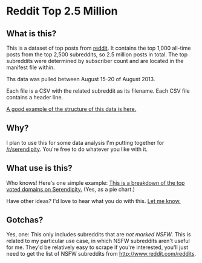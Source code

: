 # Reddit Top 2.5 Million

## What is this?

This is a dataset of top posts from [reddit](http://www.reddit.com). It contains the top 1,000 all-time posts from the top 2,500 subreddits, so 2.5 million posts in total. The top subreddits were determined by subscriber count and are located in the manifest file within.

Ths data was pulled between August 15-20 of August 2013.

Each file is a CSV with the related subreddit as its filename. Each CSV file contains a header line.

[A good example of the structure of this data is here.](https://github.com/umbrae/reddit-top-2.5-million/blob/master/data/serendipity.csv)

## Why?
I plan to use this for some data analysis I'm putting together for [/r/serendipity](http://www.reddit.com/r/serendipity). You're free to do whatever you like with it.

## What use is this?

Who knows! Here's one simple example: [This is a breakdown of the top voted domains on Serendipity.](https://docs.google.com/spreadsheet/ccc?key=0AmvRNMJOaKWldDA4TlBqNHcyOU85ZmRXUzNNRE5lR2c#gid=2) (Yes, as a pie chart.)

Have other ideas? I'd love to hear what you do with this. [Let me know.](https://twitter.com/chrisdary)

## Gotchas?

Yes, one: This only includes subreddits that are *not marked NSFW*. This is related to my particular use case, in which NSFW subreddits aren't useful for me. They'd be relatively easy to scrape if you're interested, you'll just need to get the list of NSFW subreddits from http://www.reddit.com/reddits. 

